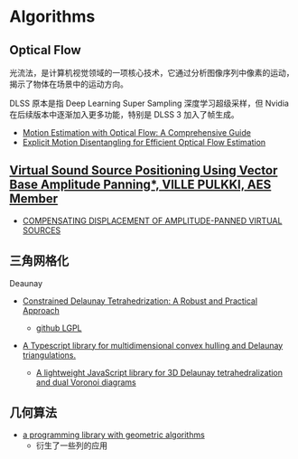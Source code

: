 # Algorithms

## Optical Flow
光流法，是计算机视觉领域的一项核心技术，它通过分析图像序列中像素的运动，揭示了物体在场景中的运动方向。

DLSS 原本是指 Deep Learning Super Sampling 深度学习超级采样，但 Nvidia 在后续版本中逐渐加入更多功能，特别是 DLSS 3 加入了帧生成。

- [Motion Estimation with Optical Flow: A Comprehensive Guide](https://nanonets.com/blog/optical-flow/)
- [Explicit Motion Disentangling for Efficient Optical Flow Estimation](https://openaccess.thecvf.com/content/ICCV2023/papers/Deng_Explicit_Motion_Disentangling_for_Efficient_Optical_Flow_Estimation_ICCV_2023_paper.pdf)

## [Virtual Sound Source Positioning Using Vector Base Amplitude Panning*, VlLLE PULKKI, AES Member](https://www.audiolabs-erlangen.de/media/pages/resources/aps-w23/papers/935eb793db-1663358804/sap_Pulkki1997.pdf)

- [COMPENSATING DISPLACEMENT OF AMPLITUDE-PANNED VIRTUAL SOURCES](http://legacy.spa.aalto.fi/research/cat/vbap/papers/pulkkiaes22.pdf)

## 三角网格化

Deaunay

- [Constrained Delaunay Tetrahedrization: A Robust and Practical Approach](https://arxiv.org/abs/2309.09805)
    - [github LGPL](https://github.com/MarcoAttene/CDT/)

- [A Typescript library for multidimensional convex hulling and Delaunay triangulations. ](https://github.com/DerSchmale/tympanum)
    - [A lightweight JavaScript library for 3D Delaunay tetrahedralization and dual Voronoi diagrams ](https://github.com/VirtualOrganics/voronoi-3d-js)


## 几何算法

- [a programming library with geometric algorithms ](https://github.com/BrunoLevy/geogram)
    - 衍生了一些列的应用